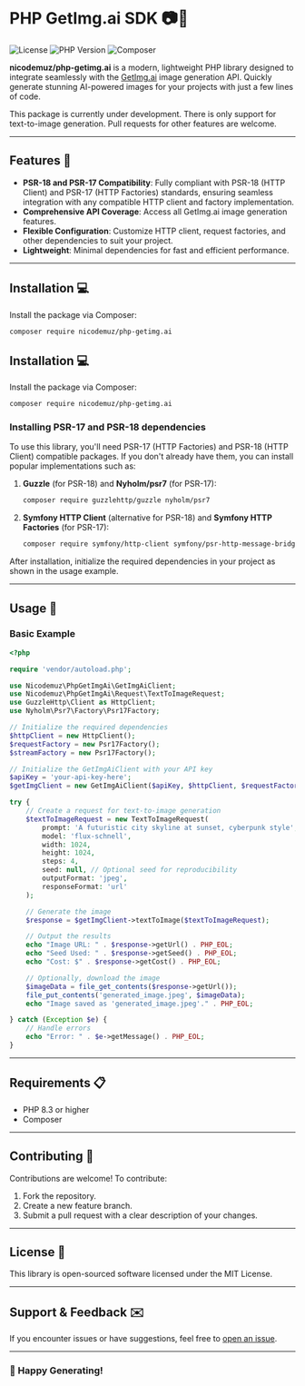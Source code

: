 # PHP GetImg.ai SDK 📷🎨

![License](https://img.shields.io/badge/license-MIT-blue.svg)
![PHP Version](https://img.shields.io/badge/php-%5E8.3-blue)
![Composer](https://img.shields.io/badge/composer-compatible-brightgreen)

**nicodemuz/php-getimg.ai** is a modern, lightweight PHP library designed to integrate seamlessly with the [GetImg.ai](https://getimg.ai/) image generation API. Quickly generate stunning AI-powered images for your projects with just a few lines of code.

This package is currently under development. There is only support for text-to-image generation. Pull requests for other features are welcome.

---

## Features 🚀
- **PSR-18 and PSR-17 Compatibility**: Fully compliant with PSR-18 (HTTP Client) and PSR-17 (HTTP Factories) standards, ensuring seamless integration with any compatible HTTP client and factory implementation.
- **Comprehensive API Coverage**: Access all GetImg.ai image generation features.
- **Flexible Configuration**: Customize HTTP client, request factories, and other dependencies to suit your project.
- **Lightweight**: Minimal dependencies for fast and efficient performance.

---

## Installation 💻

Install the package via Composer:

```bash
composer require nicodemuz/php-getimg.ai
```

## Installation 💻

Install the package via Composer:

```bash
composer require nicodemuz/php-getimg.ai
```

### Installing PSR-17 and PSR-18 dependencies

To use this library, you'll need PSR-17 (HTTP Factories) and PSR-18 (HTTP Client) compatible packages. If you don't already have them, you can install popular implementations such as:

1. **Guzzle** (for PSR-18) and **Nyholm/psr7** (for PSR-17):
   ```bash
   composer require guzzlehttp/guzzle nyholm/psr7
   ```

2. **Symfony HTTP Client** (alternative for PSR-18) and **Symfony HTTP Factories** (for PSR-17):
   ```bash
   composer require symfony/http-client symfony/psr-http-message-bridge
   ```

After installation, initialize the required dependencies in your project as shown in the usage example.

---

## Usage 📖

### Basic Example
```php
<?php

require 'vendor/autoload.php';

use Nicodemuz\PhpGetImgAi\GetImgAiClient;
use Nicodemuz\PhpGetImgAi\Request\TextToImageRequest;
use GuzzleHttp\Client as HttpClient;
use Nyholm\Psr7\Factory\Psr17Factory;

// Initialize the required dependencies
$httpClient = new HttpClient();
$requestFactory = new Psr17Factory();
$streamFactory = new Psr17Factory();

// Initialize the GetImgAiClient with your API key
$apiKey = 'your-api-key-here';
$getImgClient = new GetImgAiClient($apiKey, $httpClient, $requestFactory, $streamFactory);

try {
    // Create a request for text-to-image generation
    $textToImageRequest = new TextToImageRequest(
        prompt: 'A futuristic city skyline at sunset, cyberpunk style',
        model: 'flux-schnell',
        width: 1024,
        height: 1024,
        steps: 4,
        seed: null, // Optional seed for reproducibility
        outputFormat: 'jpeg',
        responseFormat: 'url'
    );

    // Generate the image
    $response = $getImgClient->textToImage($textToImageRequest);

    // Output the results
    echo "Image URL: " . $response->getUrl() . PHP_EOL;
    echo "Seed Used: " . $response->getSeed() . PHP_EOL;
    echo "Cost: $" . $response->getCost() . PHP_EOL;

    // Optionally, download the image
    $imageData = file_get_contents($response->getUrl());
    file_put_contents('generated_image.jpeg', $imageData);
    echo "Image saved as 'generated_image.jpeg'." . PHP_EOL;

} catch (Exception $e) {
    // Handle errors
    echo "Error: " . $e->getMessage() . PHP_EOL;
}
```

---

## Requirements 📋
- PHP 8.3 or higher
- Composer

---

## Contributing 🤝
Contributions are welcome! To contribute:
1. Fork the repository.
2. Create a new feature branch.
3. Submit a pull request with a clear description of your changes.

---

## License 📜
This library is open-sourced software licensed under the MIT License.

---

## Support & Feedback ✉️
If you encounter issues or have suggestions, feel free to [open an issue](https://github.com/nicodemuz/php-getimg.ai/issues).

---

### 🌟 Happy Generating!
